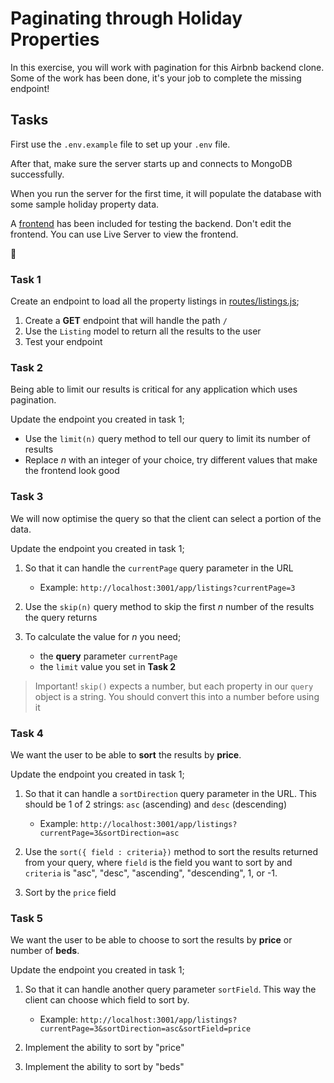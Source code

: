 # Paginating through Holiday Properties

In this exercise, you will work with pagination for this Airbnb backend clone. Some of the work has been done, it's your job to complete the missing endpoint!

## Tasks

First use the `.env.example` file to set up your `.env` file.

After that, make sure the server starts up and connects to MongoDB successfully.

When you run the server for the first time, it will populate the database with some sample holiday property data.

A [frontend](./index.html) has been included for testing the backend. Don't edit the frontend. You can use Live Server to view the frontend.

🐘

### Task 1

Create an endpoint to load all the property listings in [routes/listings.js](./routes/listings.js);

1. Create a **GET** endpoint that will handle the path `/`
2. Use the `Listing` model to return all the results to the user
3. Test your endpoint

### Task 2

Being able to limit our results is critical for any application which uses pagination.

Update the endpoint you created in task 1;

- Use the `limit(n)` query method to tell our query to limit its number of results
- Replace _n_ with an integer of your choice, try different values that make the frontend look good

### Task 3

We will now optimise the query so that the client can select a portion of the data.

Update the endpoint you created in task 1;

1. So that it can handle the `currentPage` query parameter in the URL

   - Example: `http://localhost:3001/app/listings?currentPage=3`

2. Use the `skip(n)` query method to skip the first _n_ number of the results the query returns
3. To calculate the value for _n_ you need;
   - the **query** parameter `currentPage`
   - the `limit` value you set in **Task 2**

> Important! `skip()` expects a number, but each property in our `query` object is a string. You should convert this into a number before using it

### Task 4

We want the user to be able to **sort** the results by **price**.

Update the endpoint you created in task 1;

1. So that it can handle a `sortDirection` query parameter in the URL. This should be 1 of 2 strings: `asc` (ascending) and `desc` (descending)

   - Example: `http://localhost:3001/app/listings?currentPage=3&sortDirection=asc`

2. Use the `sort({ field : criteria})` method to sort the results returned from your query, where `field` is the field you want to sort by and `criteria` is "asc", "desc", "ascending", "descending", 1, or -1.
3. Sort by the `price` field

### Task 5

We want the user to be able to choose to sort the results by **price** or number of **beds**.

Update the endpoint you created in task 1;

1. So that it can handle another query parameter `sortField`. This way the client can choose which field to sort by.

   - Example: `http://localhost:3001/app/listings?currentPage=3&sortDirection=asc&sortField=price`

2. Implement the ability to sort by "price"
3. Implement the ability to sort by "beds"

